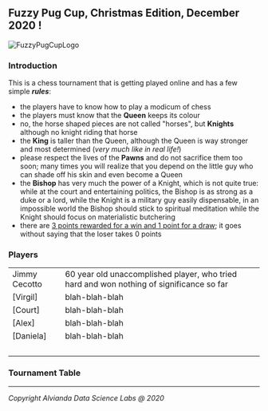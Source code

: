 ## Fuzzy Pug Cup, Christmas Edition, December 2020 ! ##
![FuzzyPugCupLogo](https://user-images.githubusercontent.com/6631390/102653455-f3db2280-413c-11eb-9713-8950c604dbf6.PNG)

### Introduction ###

This is a chess tournament that is getting played online and has a few simple ***rules***:
* the players have to know how to play a modicum of chess
* the players must know that the **Queen** keeps its colour
* no, the horse shaped pieces are not called "horses", but **Knights** although no knight riding that horse
* the **King** is taller than the Queen, although the Queen is way stronger and most determined (*very much like in real life!*)
* please respect the lives of the **Pawns** and do not sacrifice them too soon; many times you will realize that you depend on the little guy who can shade off his skin and even become a Queen
* the **Bishop** has very much the power of a Knight, which is not quite true: while at the court and entertaining politics, the Bishop is as strong as a duke or a lord, while the Knight is a military guy easily dispensable, in an impossible world the Bishop should stick to spiritual meditation while the Knight should focus on materialistic butchering
* there are <ins>3 points rewarded for a win and 1 point for a draw</ins>; it goes without saying that the loser takes 0 points 

### Players ###
<table>
<tr>
<td>Jimmy Cecotto</td>
<td>60 year old unaccomplished player, who tried hard and won nothing of significance so far</td>
</tr>
<tr>
<td>[Virgil]</td>
<td>blah-blah-blah</td>
</tr>
<tr>
<td>[Court]</td>
<td>blah-blah-blah</td>
</tr> 
<tr>
<td>[Alex]</td>
<td>blah-blah-blah</td>
</tr>  
 <tr>
<td>[Daniela]</td>
<td>blah-blah-blah</td>
</tr> 
<tr><td colspan="2"><br/></td></tr>
</table>
 
### Tournament Table ###
---
*Copyright Alvianda Data Science Labs @ 2020*
